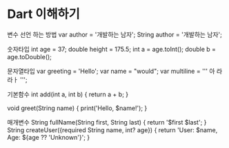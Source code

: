 # Dart 이해하기

변수 선언 하는 방법
var author = '개발하는 남자';
String author = '개발하는 남자';

숫자타입
int age = 37;
double height = 175.5;
int a = age.toInt();
double b = age.toDouble();

문자열타입
var greeting = 'Hello';
var name = "would";
var multiline = '''
아
라
라ㅏ
''';

기본함수
int add(int a, int b) {
    return a + b;
}

void greet(String name) {
    print('Hello, $name!');
}

매개변수
String fullName(String first, String last) {
    return '$first $last';
}
String createUser({required String name, int? age}) {
    return 'User: $name, Age: ${age ?? 'Unknown'}';
}